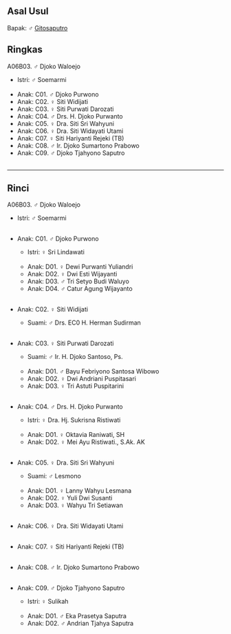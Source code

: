 ## Asal Usul

Bapak: ♂ [Gitosaputro][up] 

## Ringkas

A06B03. ♂ Djoko Waloejo
	<br/>

*	Istri: ♂ Soemarmi
	<br/><br/>
*	Anak: C01. ♂ Djoko Purwono
*	Anak: C02. ♀ Siti Widijati
*	Anak: C03. ♀ Siti Purwati Darozati
*	Anak: C04. ♂ Drs. H. Djoko Purwanto 
*	Anak: C05. ♀ Dra. Siti Sri Wahyuni 
*	Anak: C06. ♀ Dra. Siti Widayati Utami
*	Anak: C07. ♀ Siti Hariyanti Rejeki (TB)
*	Anak: C08. ♂ Ir. Djoko Sumartono Prabowo
*	Anak: C09. ♂ Djoko Tjahyono Saputro
	<br/><br/>

-- -- --

## Rinci

A06B03. ♂ Djoko Waloejo
	<br/>

*	Istri: ♂ Soemarmi
	<br/><br/>

*	Anak: C01. ♂ Djoko Purwono
	*	Istri: ♀ Sri Lindawati
	<br/><br/>
	*	Anak: D01. ♀ Dewi Purwanti Yuliandri
	*	Anak: D02. ♀ Dwi Esti Wijayanti
	*	Anak: D03. ♂ Tri Setyo Budi Waluyo
	*	Anak: D04. ♂ Catur Agung Wijayanto
	<br/><br/>

*	Anak: C02. ♀ Siti Widijati
	*	Suami: ♂ Drs. EC0 H. Herman Sudirman
	<br/><br/>

*	Anak: C03. ♀ Siti Purwati Darozati
	*	Suami: ♂ Ir. H. Djoko Santoso, Ps.
	<br/><br/>
	*	Anak: D01. ♂ Bayu Febriyono Santosa Wibowo
	*	Anak: D02. ♀ Dwi Andriani Puspitasari
	*	Anak: D03. ♀ Tri Astuti Puspitarini
	<br/><br/>

*	Anak: C04. ♂ Drs. H. Djoko Purwanto 
	*	Istri: ♀ Dra. Hj. Sukrisna Ristiwati
	<br/><br/>
	*	Anak: D01. ♀ Oktavia Raniwati, SH
	*	Anak: D02. ♀ Mei Ayu Ristiwati., S.Ak. AK
	<br/><br/>

*	Anak: C05. ♀ Dra. Siti Sri Wahyuni 
	*	Suami: ♂ Lesmono
	<br/><br/>
	*	Anak: D01. ♀ Lanny Wahyu Lesmana
	*	Anak: D02. ♀ Yuli Dwi Susanti
	*	Anak: D03. ♀ Wahyu Tri Setiawan
	<br/><br/>

*	Anak: C06. ♀ Dra. Siti Widayati Utami
	<br/><br/>

*	Anak: C07. ♀ Siti Hariyanti Rejeki (TB)
	<br/><br/>

*	Anak: C08. ♂ Ir. Djoko Sumartono Prabowo
	<br/><br/>

*	Anak: C09. ♂ Djoko Tjahyono Saputro
	*	Istri: ♀ Sulikah
	<br/><br/>
	*	Anak: D01. ♂ Eka Prasetya Saputra    
	*	Anak: D02. ♂ Andrian Tjahya Saputra
	<br/><br/>

[up]: https://github.com/epsi-rns/gitodipuro/blob/master/tree/A06.md
